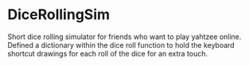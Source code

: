 # DiceRollingSim
Short dice rolling simulator for friends who want to play yahtzee online. Defined a dictionary within the dice roll function to hold the keyboard shortcut drawings for each roll of the dice for an extra touch.
